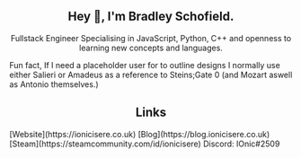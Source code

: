 <!--
**PineappleIOnic/PineappleIOnic** is a ✨ _special_ ✨ repository because its `README.md` (this file) appears on your GitHub profile.

Here are some ideas to get you started:

- 🔭 I’m currently working on ...
- 🌱 I’m currently learning ...
- 👯 I’m looking to collaborate on ...
- 🤔 I’m looking for help with ...
- 💬 Ask me about ...
- 📫 How to reach me: ...
- 😄 Pronouns: ...
- ⚡ Fun fact: ...
-->

<h2 align="center">Hey 👋, I'm Bradley Schofield.</h2>
<p align="center">Fullstack Engineer Specialising in JavaScript, Python, C++ and openness to learning new concepts and languages.</p>

<p>Fun fact, If I need a placeholder user for to outline designs I normally use either Salieri or Amadeus as a reference to Steins;Gate 0 (and Mozart aswell as Antonio themselves.)

<h2 align="center">Links</h2>
[Website](https://ionicisere.co.uk)
[Blog](https://blog.ionicisere.co.uk)
[Steam](https://steamcommunity.com/id/ionicisere)
Discord: IOnic#2509
